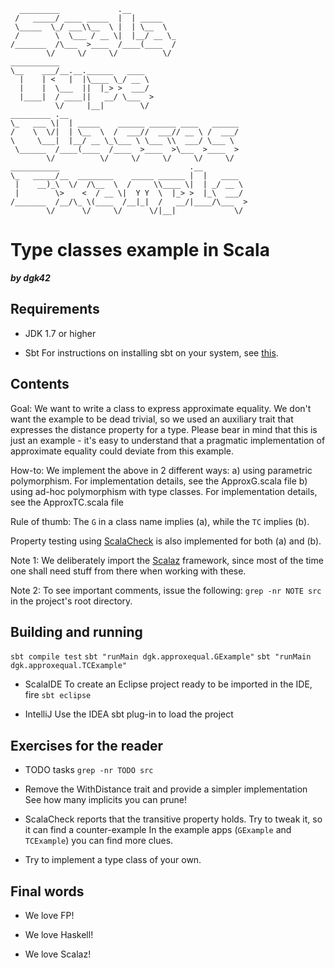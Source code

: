       _________             .__
     /   _____/ ____ _____  |  | _____
     \_____  \_/ ___\\__  \ |  | \__  \
     /        \  \___ / __ \|  |__/ __ \_
    /_______  /\___  >____  /____(____  /
            \/     \/     \/          \/
    ___________
    \__    ___/__.__.______   ____
      |    | <   |  |\____ \_/ __ \
      |    |  \___  ||  |_> >  ___/
      |____|  / ____||   __/ \___  >
              \/     |__|        \/
    _________ .__
    \_   ___ \|  | _____    ______ ______ ____   ______
    /    \  \/|  | \__  \  /  ___//  ___// __ \ /  ___/
    \     \___|  |__/ __ \_\___ \ \___ \\  ___/ \___ \
     \______  /____(____  /____  >____  >\___  >____  >
            \/          \/     \/     \/     \/     \/
    ___________                             .__
    \_   _____/__  ________    _____ ______ |  |   ____
     |    __)_\  \/  /\__  \  /     \\____ \|  | _/ __ \
     |        \>    <  / __ \|  Y Y  \  |_> >  |_\  ___/
    /_______  /__/\_ \(____  /__|_|  /   __/|____/\___  >
            \/      \/     \/      \/|__|             \/

# Type classes example in Scala
***by dgk42***

## Requirements

- JDK 1.7 or higher

- Sbt
  For instructions on installing sbt on your system, see [this](http://www.scala-sbt.org/0.13/tutorial/Manual-Installation.html).

## Contents

Goal: We want to write a class to express approximate equality. We don't want the example to be dead trivial, so we used an auxiliary trait that expresses the distance property for a type. Please bear in mind that this is just an example - it's easy to understand that a pragmatic implementation of approximate equality could deviate from this example.

How-to: We implement the above in 2 different ways:
a) using parametric polymorphism. For implementation details, see the ApproxG.scala file
b) using ad-hoc polymorphism with type classes. For implementation details, see the ApproxTC.scala file

Rule of thumb: The `G` in a class name implies (a), while the `TC` implies (b).

Property testing using [ScalaCheck](https://github.com/rickynils/scalacheck/wiki/User-Guide) is also implemented for both (a) and (b).

Note 1: We deliberately import the [Scalaz](https://github.com/scalaz/scalaz) framework, since most of the time one shall need stuff from there when working with these.

Note 2: To see important comments, issue the following:
`grep -nr NOTE src`
in the project's root directory.

## Building and running

`sbt compile test`
`sbt "runMain dgk.approxequal.GExample"`
`sbt "runMain dgk.approxequal.TCExample"`

- ScalaIDE
  To create an Eclipse project ready to be imported in the IDE, fire `sbt eclipse`

- IntelliJ
  Use the IDEA sbt plug-in to load the project

## Exercises for the reader

- TODO tasks
  `grep -nr TODO src`

- Remove the WithDistance trait and provide a simpler implementation
  See how many implicits you can prune!

- ScalaCheck reports that the transitive property holds. Try to tweak it, so it can find a counter-example
  In the example apps (`GExample` and `TCExample`) you can find more clues.

- Try to implement a type class of your own.

## Final words

- We love FP!

- We love Haskell!

- We love Scalaz!

